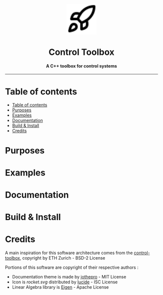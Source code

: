 <div id="control-toolbox-logo" align="center">
    <br />
    <img src=".github/img/icons/rocket.svg" alt="Control ToolBox Logo" width="100" id="control-toolbox-logo-img"/>
    <h1>Control Toolbox</h1>
    <h4>A C++ toolbox for control systems</h4>
    <hr/>
</div>

Table of contents
=================

- [Table of contents](#table-of-contents)
- [Purposes](#purposes)
- [Examples](#examples)
- [Documentation](#documentation)
- [Build \& Install](#build--install)
- [Credits](#credits)

# Purposes

# Examples

# Documentation

# Build \& Install

# Credits

A main inspiration for this software architecture comes from the [control-toolbox](https://github.com/ethz-adrl/control-toolbox), copyright by ETH Zurich - BSD-2 License

Portions of this software are copyright of their respective authors :

- Documentation theme is made by [jothepro](https://github.com/jothepro/doxygen-awesome-css) - MIT License
- Icon is *rocket.svg* distributed by [lucide](https://github.com/lucide-icons/lucide) - ISC License
- Linear Algebra library is [Eigen](https://eigen.tuxfamily.org/) - Apache License
